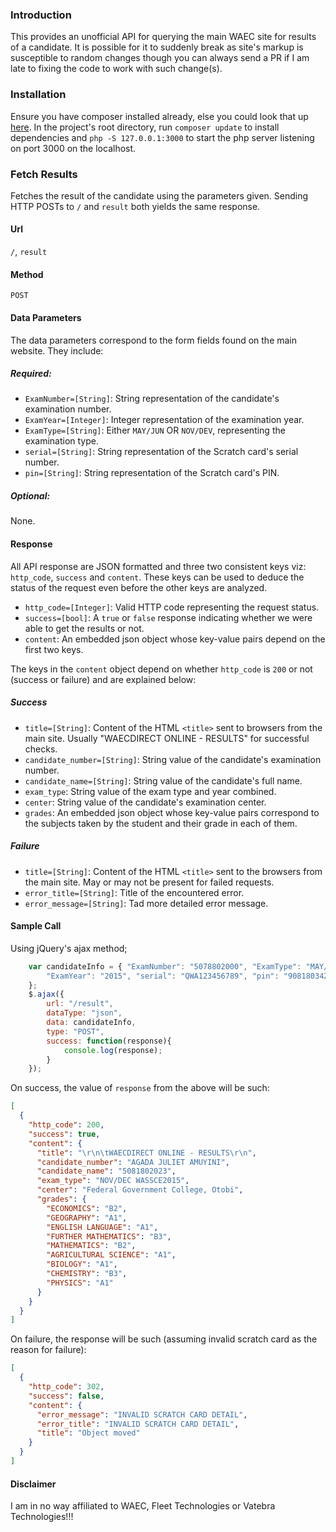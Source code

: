 ### Introduction
This provides an unofficial API for querying the main WAEC site for results of a candidate.
It is possible for it to suddenly break as site's markup is susceptible to random changes though 
you can always send a PR if I am late to fixing the code to work with such change(s).
### Installation
Ensure you have composer installed already, else you could look that up [here](https://getcomposer.org/doc/00-intro.md).
In the project's root directory, run `composer update` to install dependencies and `php -S 127.0.0.1:3000` to start the php server listening on port 3000 on the localhost.
### Fetch Results
Fetches the result of the candidate using the parameters given. Sending HTTP POSTs to `/` and `result` both yields the same response.
#### Url
`/`, `result`
#### Method
`POST`
#### Data Parameters
The data parameters correspond to the form fields found on the main website. They include:
##### Required:
* `ExamNumber=[String]`: String representation of the candidate's examination number.
* `ExamYear=[Integer]`: Integer representation of the examination year.
* `ExamType=[String]`: Either `MAY/JUN` OR `NOV/DEV`, representing the examination type.
* `serial=[String]`: String representation of the Scratch card's serial number.
* `pin=[String]`: String representation of the Scratch card's PIN.

##### Optional:
None.
#### Response
All API response are JSON formatted and three two consistent keys viz: `http_code`, `success` and `content`. These keys can be used to deduce
the status of the request even before the other keys are analyzed.
* `http_code=[Integer]`: Valid HTTP code representing the request status.
* `success=[bool]`: A `true` or `false` response indicating whether we were able to get the results or not.
* `content`: An embedded json object whose key-value pairs depend on the first two keys.

The keys in the `content` object depend on whether `http_code` is `200` or not (success or failure) and are explained below:
##### Success
* `title=[String]`: Content of the HTML `<title>` sent to browsers from the main site. Usually "WAECDIRECT ONLINE - RESULTS" for successful checks.
* `candidate_number=[String]`: String value of the candidate's examination number.
* `candidate_name=[String]`: String value of the candidate's full name.
* `exam_type`: String value of the exam type and year combined.
* `center`: String value of the candidate's examination center.
* `grades`: An embedded json object whose key-value pairs correspond to the subjects taken by the student and their grade in each of them.
##### Failure
* `title=[String]`: Content of the HTML `<title>` sent to the browsers from the main site. May or may not be present for failed requests.
* `error_title=[String]`: Title of the encountered error.
* `error_message=[String]`: Tad more detailed error message.
#### Sample Call
Using jQuery's ajax method;
```javascript
    var candidateInfo = { "ExamNumber": "5078802000", "ExamType": "MAY/JUN",
        "ExamYear": "2015", "serial": "QWA123456789", "pin": "9081803423"
    };
    $.ajax({
        url: "/result",
        dataType: "json",
        data: candidateInfo,
        type: "POST",
        success: function(response){
            console.log(response);
        }
    });
```
On success, the value of `response` from the above will be such:
```json
[
  {
    "http_code": 200,
    "success": true,
    "content": {
      "title": "\r\n\tWAECDIRECT ONLINE - RESULTS\r\n",
      "candidate_number": "AGADA JULIET AMUYINI",
      "candidate_name": "5081802023",
      "exam_type": "NOV/DEC WASSCE2015",
      "center": "Federal Government College, Otobi",
      "grades": {
        "ECONOMICS": "B2",
        "GEOGRAPHY": "A1",
        "ENGLISH LANGUAGE": "A1",
        "FURTHER MATHEMATICS": "B3",
        "MATHEMATICS": "B2",
        "AGRICULTURAL SCIENCE": "A1",
        "BIOLOGY": "A1",
        "CHEMISTRY": "B3",
        "PHYSICS": "A1"
      }
    }
  }
]
```

On failure, the response will be such (assuming invalid scratch card as the reason for failure):
```json
[
  {
    "http_code": 302,
    "success": false,
    "content": {
      "error_message": "INVALID SCRATCH CARD DETAIL",
      "error_title": "INVALID SCRATCH CARD DETAIL",
      "title": "Object moved"
    }
  }
]
``` 

#### Disclaimer
I am in no way affiliated to WAEC, Fleet Technologies or Vatebra Technologies!!!